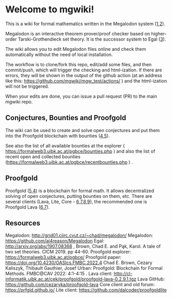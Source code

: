 # Welcome to mgwiki!

This is a wiki for formal mathematics written in the Megalodon system ([1],[2]).

Megalodon is an interactive theorem prover/proof checker based on higher-order Tarski-Grothendieck set theory. It is the successor system to Egal ([3]).

The wiki allows you to edit Megalodon files online and check them automatically without the need of local installation.

The workflow is to clone/fork this repo, edit/add some files, and then commit/push, which will trigger the checking and html-ization. If there are errors, they will be shown in the output of the github action (at an address like this: https://github.com/mgwiki/mgw_test/actions/ )
and the html-ization will not be triggered. 

When your edits are done, you can issue a pull request (PR) to the main mgwiki repo.

## Conjectures, Bounties and Proofgold

The wiki can be used to create and solve open conjectures and put them
into the Proofgold blockchain with bounties ([4],[5]).

See also the list of all available bounties at the explorer ( https://formalweb3.uibk.ac.at/pgbce/bounties.php ) and also the list of recent open and collected bounties (https://formalweb3.uibk.ac.at/pgbce/recentbounties.php ) .

## Proofgold

Proofgold ([5],[4]) is a blockchain for formal math. It allows
decentralized solving of open conjectures, putting bounties on them,
etc. There are several clients (Lava, Lite, Core - [6],[7],[8],[9]), the recommended one
is Proofgold Lava ([6],[7]). 


[1]: http://grid01.ciirc.cvut.cz/~chad/megalodon/
[2]: https://github.com/ai4reason/Megalodon
[3]: http://arxiv.org/abs/1907.08368 
[4]: https://formalweb3.uibk.ac.at/pgbce/
[5]: https://doi.org/10.4230/OASIcs.FMBC.2022.4 
[6]: http://cl-informatik.uibk.ac.at/cek/proofgold/proofgold-lava-0.2.9.1.tgz
[7]: https://github.com/cezaryka/proofgold-lava
[8]: https://prfgld.github.io/
[9]: https://github.com/dalcoder/proofgoldlite


## Resources

Megalodon: http://grid01.ciirc.cvut.cz/~chad/megalodon/
Megalodon: https://github.com/ai4reason/Megalodon
Egal: http://arxiv.org/abs/1907.08368 , Brown, Chad E. and Pąk, Karol. A tale of two set theories. CICM 2019. pp 44-60.
Proofgold explorer: https://formalweb3.uibk.ac.at/pgbce/
Proofgold paper: https://doi.org/10.4230/OASIcs.FMBC.2022.4 Chad E. Brown, Cezary Kaliszyk, Thibault Gauthier, Josef Urban: Proofgold: Blockchain for Formal Methods. FMBC@CAV 2022: 4:1-4:15 . 
Lava client: http://cl-informatik.uibk.ac.at/cek/proofgold/proofgold-lava-0.2.9.1.tgz
Lava GitHub: https://github.com/cezaryka/proofgold-lava
Core client and old forum: https://prfgld.github.io/
Lite client: https://github.com/dalcoder/proofgoldlite





